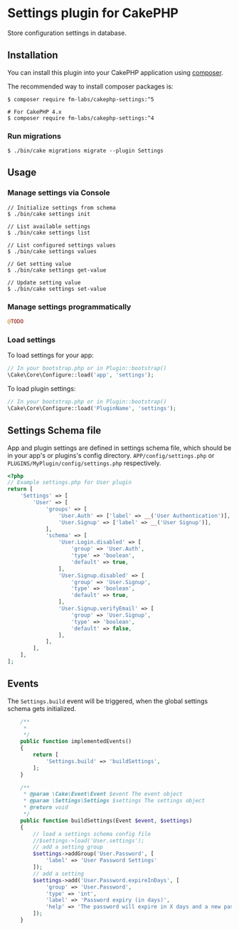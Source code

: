 # Settings plugin for CakePHP

Store configuration settings in database.

## Installation

You can install this plugin into your CakePHP application using [composer](http://getcomposer.org).

The recommended way to install composer packages is:

```shell
$ composer require fm-labs/cakephp-settings:^5

# For CakePHP 4.x
$ composer require fm-labs/cakephp-settings:^4
```

### Run migrations
```shell
$ ./bin/cake migrations migrate --plugin Settings
```

## Usage

### Manage settings via Console
```shell
// Initialize settings from schema
$ ./bin/cake settings init

// List available settings
$ ./bin/cake settings list

// List configured settings values
$ ./bin/cake settings values

// Get setting value
$ ./bin/cake settings get-value

// Update setting value
$ ./bin/cake settings set-value
```

### Manage settings programmatically

```php
@TODO
```


### Load settings

To load settings for your app:

```php
// In your bootstrap.php or in Plugin::bootstrap()
\Cake\Core\Configure::load('app', 'settings');
```

To load plugin settings:

```php
// In your bootstrap.php or in Plugin::bootstrap()
\Cake\Core\Configure::load('PluginName', 'settings');
```



## Settings Schema file

App and plugin settings are defined in settings schema file, which should be in your app's or plugins's config directory.
`APP/config/settings.php` or `PLUGINS/MyPlugin/config/settings.php` respectively.

```php
<?php
// Example settings.php for User plugin
return [
    'Settings' => [
        'User' => [
            'groups' => [
                'User.Auth' => ['label' => __('User Authentication')],
                'User.Signup' => ['label' => __('User Signup')],
            ],
            'schema' => [
                'User.Login.disabled' => [
                    'group' => 'User.Auth',
                    'type' => 'boolean',
                    'default' => true,
                ],
                'User.Signup.disabled' => [
                    'group' => 'User.Signup',
                    'type' => 'boolean',
                    'default' => true,
                ],
                'User.Signup.verifyEmail' => [
                    'group' => 'User.Signup',
                    'type' => 'boolean',
                    'default' => false,
                ],
            ],
        ],
    ],
];


```


## Events

The `Settings.build` event will be triggered, when the global settings schema gets initialized.

```php
    /**
     *
     */
    public function implementedEvents()
    {
        return [
            'Settings.build' => 'buildSettings',
        ];
    }

    /**
     * @param \Cake\Event\Event $event The event object
     * @param \Settings\Settings $settings The settings object
     * @return void
     */
    public function buildSettings(Event $event, $settings)
    {
        // load a settings schema config file
        //$settings->load('User.settings');
        // add a setting group
        $settings->addGroup('User.Password', [
            'label' => 'User Password Settings'
        ]);
        // add a setting
        $settings->add('User.Password.expireInDays', [
            'group' => 'User.Password',
            'type' => 'int',
            'label' => 'Password expiry (in days)',
            'help' => 'The password will expire in X days and a new password needs to be entered by the user at the next login.'
        ]);
    }
```

